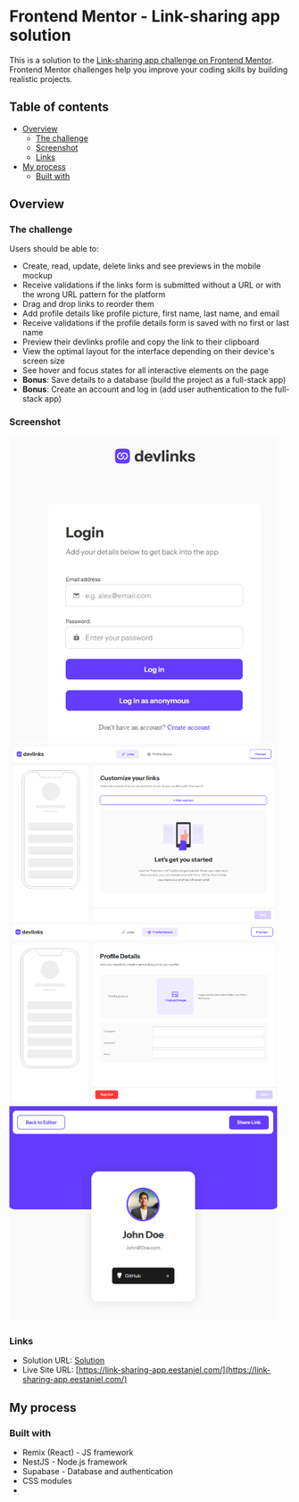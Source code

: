 # Frontend Mentor - Link-sharing app solution

This is a solution to the [Link-sharing app challenge on Frontend Mentor](https://www.frontendmentor.io/challenges/linksharing-app-Fbt7yweGsT). Frontend Mentor challenges help you improve your coding skills by building realistic projects.

## Table of contents

- [Overview](#overview)
    - [The challenge](#the-challenge)
    - [Screenshot](#screenshot)
    - [Links](#links)
- [My process](#my-process)
    - [Built with](#built-with)


## Overview

### The challenge

Users should be able to:

- Create, read, update, delete links and see previews in the mobile mockup
- Receive validations if the links form is submitted without a URL or with the wrong URL pattern for the platform
- Drag and drop links to reorder them
- Add profile details like profile picture, first name, last name, and email
- Receive validations if the profile details form is saved with no first or last name
- Preview their devlinks profile and copy the link to their clipboard
- View the optimal layout for the interface depending on their device's screen size
- See hover and focus states for all interactive elements on the page
- **Bonus**: Save details to a database (build the project as a full-stack app)
- **Bonus**: Create an account and log in (add user authentication to the full-stack app)

### Screenshot

<img src="./public/homepage.png" width="480px">
<img src="./public/links.png" width="480px">

<img src="./public/profile.png" width="480px">
<img src="./public/preview.png" width="480px">



### Links

- Solution URL: [Solution](https://www.frontendmentor.io/solutions/w-remix-nestjs-and-supabase-2Wzh_8U9ki)
- Live Site URL: [https://link-sharing-app.eestaniel.com/](https://link-sharing-app.eestaniel.com/)

## My process

### Built with

- Remix (React) - JS framework
- NestJS - Node.js framework
- Supabase - Database and authentication
- CSS modules
- 

